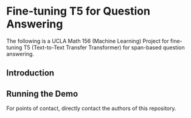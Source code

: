 # Fine-tuning T5 for Question Answering

The following is a UCLA Math 156 (Machine Learning) Project for fine-tuning T5 (Text-to-Text Transfer Transformer) for span-based question answering.

## Introduction

## Running the Demo

For points of contact, directly contact the authors of this repository.
